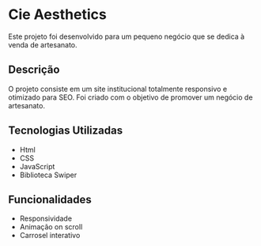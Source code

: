 # Cie Aesthetics

Este projeto foi desenvolvido para um pequeno negócio que se dedica à venda de artesanato.

## Descrição

O projeto consiste em um site institucional totalmente responsivo e otimizado para SEO. Foi criado com o objetivo de promover um negócio de artesanato.

## Tecnologias Utilizadas

- Html
- CSS
- JavaScript
- Biblioteca Swiper

## Funcionalidades

- Responsividade
- Animação on scroll
- Carrosel interativo
